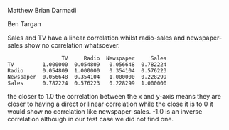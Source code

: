 Matthew Brian Darmadi

Ben Targan

Sales and TV have a linear correlation whilst radio-sales and newspaper-sales show no correlation whatsoever.
```
                 TV     Radio  Newspaper     Sales
TV         1.000000  0.054809   0.056648  0.782224
Radio      0.054809  1.000000   0.354104  0.576223
Newspaper  0.056648  0.354104   1.000000  0.228299
Sales      0.782224  0.576223   0.228299  1.000000
```
the closer to 1.0 the correlation between the x and y-axis means they are closer to having a direct or linear correlation while the close it is to 0 it would show no correlation like newspaper-sales. -1.0 is an inverse correlation although in our test case we did not find one.
